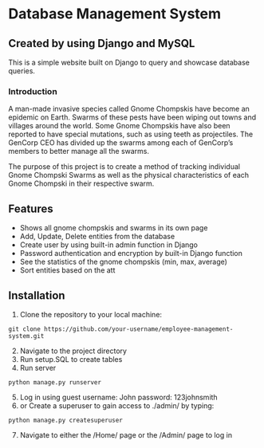 # Database Management System
## Created by using Django and MySQL
This is a simple website built on Django to query and showcase database queries.

### Introduction

A man-made invasive species called Gnome Chompskis have become an epidemic on Earth. Swarms of these pests have been wiping out towns and villages around the world. Some Gnome Chompskis have also been reported to have special mutations, such as using teeth as projectiles. The GenCorp CEO has divided up the swarms among each of GenCorp’s members to better manage all the swarms. 

The purpose of this project is to create a method of tracking individual Gnome Chompski Swarms as well as the physical characteristics of each Gnome Chompski in their respective swarm.


## Features
- Shows all gnome chompskis and swarms in its own page
- Add, Update, Delete entities from the database
- Create user by using built-in admin function in Django
- Password authentication and encryption by built-in Django function
- See the statistics of the gnome chompskis (min, max, average)
- Sort entities based on the att

## Installation

1. Clone the repository to your local machine:
```
git clone https://github.com/your-username/employee-management-system.git
```
2. Navigate to the project directory
3. Run setup.SQL to create tables
4. Run server
```
python manage.py runserver
```
5. Log in using guest username: John password: 123johnsmith
6. or Create a superuser to gain access to ./admin/ by typing:
```
python manage.py createsuperuser
```
7. Navigate to either the /Home/ page or the /Admin/ page to log in
